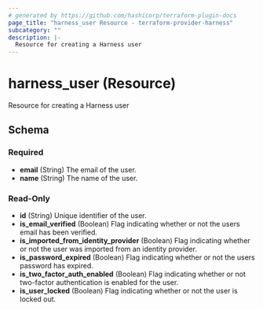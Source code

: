 ```yaml
---
# generated by https://github.com/hashicorp/terraform-plugin-docs
page_title: "harness_user Resource - terraform-provider-harness"
subcategory: ""
description: |-
  Resource for creating a Harness user
---
```


# harness_user (Resource)

Resource for creating a Harness user



<!-- schema generated by tfplugindocs -->
## Schema

### Required

- **email** (String) The email of the user.
- **name** (String) The name of the user.

### Read-Only

- **id** (String) Unique identifier of the user.
- **is_email_verified** (Boolean) Flag indicating whether or not the users email has been verified.
- **is_imported_from_identity_provider** (Boolean) Flag indicating whether or not the user was imported from an identity provider.
- **is_password_expired** (Boolean) Flag indicating whether or not the users password has expired.
- **is_two_factor_auth_enabled** (Boolean) Flag indicating whether or not two-factor authentication is enabled for the user.
- **is_user_locked** (Boolean) Flag indicating whether or not the user is locked out.


